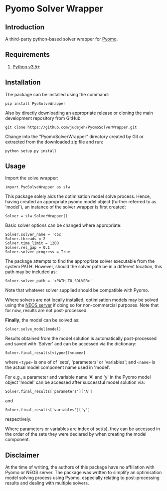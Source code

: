 # Pyomo Solver Wrapper

## Introduction

A third-party python-based solver wrapper for [Pyomo](http://www.pyomo.org/about).

## Requirements
1. [Python v3.5+](https://www.python.org/downloads/release/python-370/) 

## Installation

The package can be installed using the command:
```
pip install PyoSolveWrapper
```

Also by directly downloading an appropriate release or cloning the main development repository from GitHub:
```
git clone https://github.com/judejeh/PyomoSolverWrapper.git
```

Change into the "PyomoSolverWrapper" directory created by Git or extracted from the downloaded zip file and run:
```
python setup.py install
```

## Usage
Import the solve wrapper:
```
import PyoSolveWrapper as slw 
```
This package solely aids the optimisation model solve process. Hence, having created an appropriate pyomo model object (further referred to as 'model'), an instance of the solver wrapper is first created:
```
Solver = slw.SolverWrapper()
```
Basic solver options can be changed where appropriate:
```
Solver.solver_name = 'cbc'
Solver.threads = 2
Solver.time_limit = 1200
Solver.rel_gap = 0.1
Solver.solver_progress = True
```
The package attempts to find the appropriate solver executable from the system PATH. However, should the solver path be in a different location, this path may be included as:
``` 
Solver.solver_path = '<PATH_TO_SOLVER>'
```
Note that whatever solver supplied should be compatible with Pyomo.

Where solvers are not locally installed, optimisation models may be solved using the [NEOS server](https://neos-server.org/neos/) if doing so for non-commercial purposes.
Note that for now, results are not post-processed.

**Finally**, the model can be solved as:
```
Solver.solve_model(model)
```

Results obtained from the model solution is automatically post-processed and saved with 'Solver' and can be accessed via the dictionary:
``` 
Solver.final_results[<type>][<name>]
```
where `<type>` is one of of 'sets', 'parameters' or 'variables'; and `<name>` is the actual model component name used in 'model'.

For e.g., a parameter and variable name 'A' and 'y' in the Pyomo model object 'model' can be accessed after successful model solution via:
``` 
Solver.final_results['parameters']['A']
```
and
``` 
Solver.final_results['variables']['y']
```
respectively.

Where parameters or variables are index of set(s), they can be accessed in the order of the sets they were declared by when creating the model component.

## Disclaimer
At the time of writing, the authors of this package have no affiliation with Pyomo or NEOS server. The package was written to simplify an optimisation model solving process using Pyomo, especially relating to post-processing results and dealing with multiple solvers.